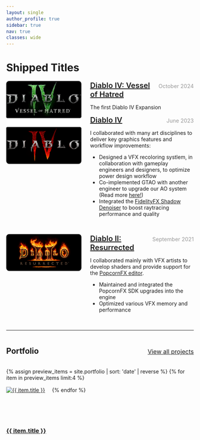 ```yaml
---
layout: single
author_profile: true
sidebar: true
nav: true
classes: wide
---
```


<h1>Shipped Titles</h1>

<div class="image-text-row">
  <img src="images/D4+X1_logo.png" alt="Image 2">
  <div class="text">
    <div class="h3-row">
        <h3><a class="project-links" href="https://diablo4.blizzard.com/en-us/vessel-of-hatred">Diablo IV: Vessel of Hatred</a></h3>
        <span class="h3-extra">October 2024</span>
    </div>
    <div class="project-desc">
        <p>The first Diablo IV Expansion</p>
    </div>
    <div class="h3-row">
      <h3><a class="project-links" href="https://diablo4.blizzard.com/en-us/">Diablo IV</a></h3>
      <span class="h3-extra">June 2023</span>
    </div>
    <div class="project-desc">
      <p>I collaborated with many art disciplines to deliver key graphics features and workflow improvements:</p>
      <ul>
          <li>Designed a VFX recoloring systlem, in collaboration with gameplay engineers and designers, to optimize power design workflow</li>
          <li>Co-implemented GTAO with another engineer to upgrade our AO system (Read more <a class="project-links" href="https://news.blizzard.com/en-us/article/24077218/hells-beauty-burns-anew-with-ray-tracing">here!</a>)</li>
          <li>Integrated the <a href="https://gpuopen.com/fidelityfx-denoiser/" class="project-links">FidelityFX Shadow Denoiser</a> to boost raytracing performance and quality</li>
      </ul>
    </div>
  </div>
</div>

<div class="image-text-row">
  <img src="images/D2R_logo.png" alt="Image 3">
  <div class="text">
    <div class="h3-row">
      <h3><a class="project-links" href="https://diablo4.blizzard.com/en-us/">Diablo II: Resurrected</a></h3>
      <span class="h3-extra">September 2021</span>
    </div>
    <div class="project-desc">
      <p>
          I collaborated mainly with VFX artists to develop shaders and provide support for the <a href="https://www.popcornfx.com/" class="project-links">PopcornFX editor</a>.
      </p>
      <ul>
          <li>Maintained and integrated the PopcornFX SDK upgrades into the engine</li>
          <li>Optimized various VFX memory and performance</li>
      </ul>
    </div>
  </div>
</div>

<hr>

<section class="portfolio-preview">
  <div class="h2-row">
    <h1>Portfolio</h1>
    <span class="h2-subtext"><a class="project-links" href="/portfolio">View all projects</a></span>
  </div>

  <div class="portfolio-preview-grid">
    {% assign preview_items = site.portfolio | sort: 'date' | reverse %}
    {% for item in preview_items limit:4 %}  <!-- show only 4 items -->
      <div class="portfolio-item">
        <a href="{{ item.url }}" class="project-links">
          <img src="{{ item.header.teaser }}" alt="{{ item.title }}" style="height: 100px">
          <h4>{{ item.title }}</h4>
        </a>
      </div>
    {% endfor %}
  </div>
</section>

<style>
.h2-row {
  display: flex;
  justify-content: space-between; /* left = h2, right = subtext */
  align-items: baseline;          /* align text nicely */
  margin-bottom: 1rem;            /* spacing below the row */
  border-bottom:none;
}

.h2-row h2 {
  margin: 0;
  font-size: 1.5rem;              /* adjust as needed */
  border-bottom:none;
}

.h2-subtext {
  font-size: 1rem;                /* smaller than h2 */
  color: #666;
}

.portfolio-preview-grid {
  display: flex;
  flex-wrap: wrap;
  gap: 1rem;
}

.portfolio-item img {
  height: 200px;
  width: auto;          /* keeps aspect ratio */
  display: block;
  margin: 0 auto;
  object-fit: cover;    /* fills container nicely */
}

.portfolio-item h4 {
  margin-top: 0.5rem;
  font-size: 1rem;
}

.h3-row {
  display: flex;
  justify-content: space-between;
  align-items: baseline;
  gap: 1rem; /* optional spacing */
}

.h3-row h3 {
  margin: 0;
  font-size: 1.25rem;
  font-weight: 600;
  line-height: 1.2;
  flex-shrink: 1;       /* allow h3 to shrink to fit */
  min-width: 0;         /* prevents overflow in flex container */
}

.h3-extra {
  font-size: 0.9rem;
  color: #999;
  white-space: nowrap;   /* keeps extra text on one line */
}

.subheading {
  margin: 0 0 0.5rem 0;
  font-size: 1rem;
  font-weight: 400;
  color: #666;
}

@media (max-width: 768px) {
  .h3-row {
    flex-direction: column;
    align-items: flex-start;
  }

  .h3-extra {
    margin-top: 0.25rem;
    white-space: normal; /* allow wrapping if stacked */
  }
}


.image-text-row {
  display: flex;
  align-items: flex-start;       /* vertically center image and text */
  gap: 1.5rem;               /* space between image and text */
  margin-bottom: 2rem;       /* space between rows */
}

.image-text-row img {
  max-width: 40%;            /* adjust image width */
  height: auto;
  border-radius: 8px;
}

.image-text-row .text {
  flex: 1;                   /* text takes remaining space */
} 
</style>
